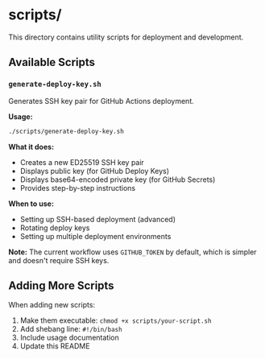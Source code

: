 # scripts/

This directory contains utility scripts for deployment and development.

## Available Scripts

### `generate-deploy-key.sh`
Generates SSH key pair for GitHub Actions deployment.

**Usage:**
```bash
./scripts/generate-deploy-key.sh
```

**What it does:**
- Creates a new ED25519 SSH key pair
- Displays public key (for GitHub Deploy Keys)
- Displays base64-encoded private key (for GitHub Secrets)
- Provides step-by-step instructions

**When to use:**
- Setting up SSH-based deployment (advanced)
- Rotating deploy keys
- Setting up multiple deployment environments

**Note:** The current workflow uses `GITHUB_TOKEN` by default, which is simpler and doesn't require SSH keys.

## Adding More Scripts

When adding new scripts:
1. Make them executable: `chmod +x scripts/your-script.sh`
2. Add shebang line: `#!/bin/bash`
3. Include usage documentation
4. Update this README
